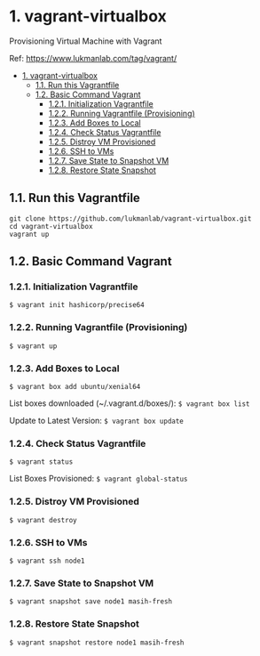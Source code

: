 # 1. vagrant-virtualbox
Provisioning Virtual Machine with Vagrant

Ref: https://www.lukmanlab.com/tag/vagrant/

- [1. vagrant-virtualbox](#1-vagrant-virtualbox)
  - [1.1. Run this Vagrantfile](#11-run-this-vagrantfile)
  - [1.2. Basic Command Vagrant](#12-basic-command-vagrant)
    - [1.2.1. Initialization Vagrantfile](#121-initialization-vagrantfile)
    - [1.2.2. Running Vagrantfile (Provisioning)](#122-running-vagrantfile-provisioning)
    - [1.2.3. Add Boxes to Local](#123-add-boxes-to-local)
    - [1.2.4. Check Status Vagrantfile](#124-check-status-vagrantfile)
    - [1.2.5. Distroy VM Provisioned](#125-distroy-vm-provisioned)
    - [1.2.6. SSH to VMs](#126-ssh-to-vms)
    - [1.2.7. Save State to Snapshot VM](#127-save-state-to-snapshot-vm)
    - [1.2.8. Restore State Snapshot](#128-restore-state-snapshot)

## 1.1. Run this Vagrantfile
```
git clone https://github.com/lukmanlab/vagrant-virtualbox.git
cd vagrant-virtualbox
vagrant up
```

## 1.2. Basic Command Vagrant

### 1.2.1. Initialization Vagrantfile
`$ vagrant init hashicorp/precise64`

### 1.2.2. Running Vagrantfile (Provisioning)
`$ vagrant up`

### 1.2.3. Add Boxes to Local
`$ vagrant box add ubuntu/xenial64`

List boxes downloaded (~/.vagrant.d/boxes/): 
`$ vagrant box list`

Update to Latest Version:
`$ vagrant box update`

### 1.2.4. Check Status Vagrantfile
`$ vagrant status`

List Boxes Provisioned:
`$ vagrant global-status`

### 1.2.5. Distroy VM Provisioned
`$ vagrant destroy`

### 1.2.6. SSH to VMs
`$ vagrant ssh node1`

### 1.2.7. Save State to Snapshot VM
`$ vagrant snapshot save node1 masih-fresh`

### 1.2.8. Restore State Snapshot
`$ vagrant snapshot restore node1 masih-fresh`